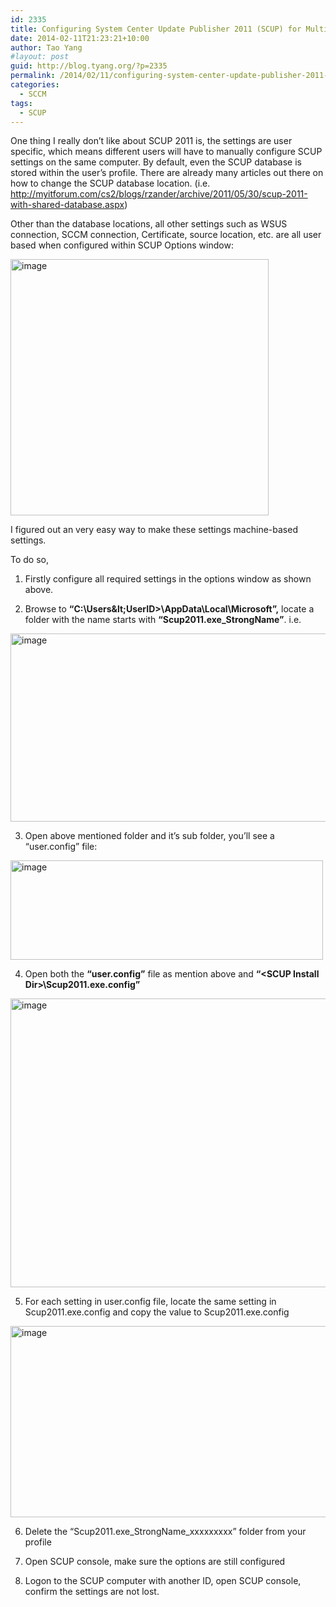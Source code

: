 ```yaml
---
id: 2335
title: Configuring System Center Update Publisher 2011 (SCUP) for Multiple Users
date: 2014-02-11T21:23:21+10:00
author: Tao Yang
#layout: post
guid: http://blog.tyang.org/?p=2335
permalink: /2014/02/11/configuring-system-center-update-publisher-2011-scup-multiple-users/
categories:
  - SCCM
tags:
  - SCUP
---
```

One thing I really don’t like about SCUP 2011 is, the settings are user specific, which means different users will have to manually configure SCUP settings on the same computer. By default, even the SCUP database is stored within the user’s profile. There are already many articles out there on how to change the SCUP database location. (i.e. <a title="http://myitforum.com/cs2/blogs/rzander/archive/2011/05/30/scup-2011-with-shared-database.aspx" href="http://myitforum.com/cs2/blogs/rzander/archive/2011/05/30/scup-2011-with-shared-database.aspx">http://myitforum.com/cs2/blogs/rzander/archive/2011/05/30/scup-2011-with-shared-database.aspx</a>)

Other than the database locations, all other settings such as WSUS connection, SCCM connection, Certificate, source location, etc. are all user based when configured within SCUP Options window:

<a href="http://blog.tyang.org/wp-content/uploads/2014/02/image.png"><img style="display: inline; border: 0px;" title="image" alt="image" src="http://blog.tyang.org/wp-content/uploads/2014/02/image_thumb.png" width="413" height="410" border="0" /></a>

I figured out an very easy way to make these settings machine-based settings.

To do so,

01. Firstly configure all required settings in the options window as shown above.

02. Browse to <strong>“C:\Users\&lt;UserID&gt;\AppData\Local\Microsoft”,</strong> locate a folder with the name starts with <strong>“Scup2011.exe_StrongName”</strong>. i.e.

<a href="http://blog.tyang.org/wp-content/uploads/2014/02/image1.png"><img style="display: inline; border: 0px;" title="image" alt="image" src="http://blog.tyang.org/wp-content/uploads/2014/02/image_thumb1.png" width="552" height="301" border="0" /></a>

03. Open above mentioned folder and it’s sub folder, you’ll see a “user.config” file:

<a href="http://blog.tyang.org/wp-content/uploads/2014/02/image2.png"><img style="display: inline; border: 0px;" title="image" alt="image" src="http://blog.tyang.org/wp-content/uploads/2014/02/image_thumb2.png" width="500" height="159" border="0" /></a>

04. Open both the <strong>“user.config”</strong> file as mention above and <strong>“&lt;SCUP Install Dir&gt;\Scup2011.exe.config”</strong>

<a href="http://blog.tyang.org/wp-content/uploads/2014/02/image3.png"><img style="display: inline; border: 0px;" title="image" alt="image" src="http://blog.tyang.org/wp-content/uploads/2014/02/image_thumb3.png" width="580" height="462" border="0" /></a>

05. For each setting in user.config file, locate the same setting in Scup2011.exe.config and copy the value to Scup2011.exe.config

<a href="http://blog.tyang.org/wp-content/uploads/2014/02/image4.png"><img style="display: inline; border: 0px;" title="image" alt="image" src="http://blog.tyang.org/wp-content/uploads/2014/02/image_thumb4.png" width="580" height="306" border="0" /></a>

06. Delete the “Scup2011.exe_StrongName_xxxxxxxxx” folder from your profile

07. Open SCUP console, make sure the options are still configured

08. Logon to the SCUP computer with another ID, open SCUP console, confirm the settings are not lost.